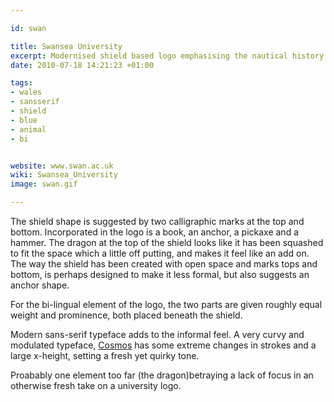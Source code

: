 ```yaml
---

id: swan

title: Swansea University
excerpt: Modernised shield based logo emphasising the nautical history of the city.
date: 2010-07-18 14:21:23 +01:00

tags:
- wales
- sansserif
- shield
- blue
- animal
- bi


website: www.swan.ac.uk
wiki: Swansea_University
image: swan.gif

---
```


The shield shape is suggested by two calligraphic marks at the top and bottom. Incorporated in the logo is a book, an anchor, a pickaxe and a hammer. The dragon at the top of the shield looks like it has been squashed to fit the space which a little off putting, and makes it feel like an add on. The way the shield has been created with open space and marks tops and bottom, is perhaps designed to make it less formal, but also suggests an anchor shape.

For the bi-lingual element of the logo, the two parts are given roughly equal weight and prominence, both placed beneath the shield.

Modern sans-serif typeface adds to the informal feel. A very curvy and modulated typeface, [Cosmos](http://www.linotype.com/261345/cosmos-family.html?subviewmode=FONTS&samplestr=abcdefghijklmnopqrstuv) has some extreme changes in strokes and a large x-height, setting a fresh yet quirky tone.

Proabably one element too far (the dragon)betraying a lack of focus in an otherwise fresh take on a university logo.
